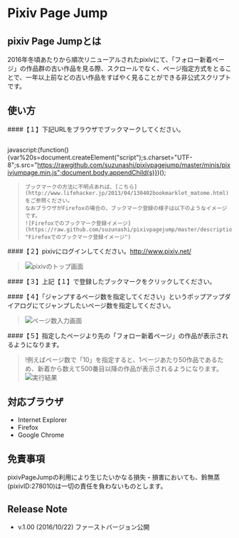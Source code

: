 Pixiv Page Jump
==========

pixiv Page Jumpとは
-------------
2016年冬頃あたりから順次リニューアルされたpixivにて、「フォロー新着ページ」の作品群の古い作品を見る際、スクロールでなく、ページ指定方式をとることで、一年以上前などの古い作品をすばやく見ることができる非公式スクリプトです。

使い方
-------------
####【１】下記URLをブラウザでブックマークしてください。  
>```javascript
javascript:(function(){var%20s=document.createElement("script");s.charset="UTF-8";s.src="https://rawgithub.com/suzunashi/pixivpagejump/master/minjs/pixivjumpage.min.js";document.body.appendChild(s)})();
>```  
>ブックマークの方法に不明点あれば、[こちら](http://www.lifehacker.jp/2013/04/130402bookmarklet_matome.html)をご参照ください。  
>なおブラウザがFirefoxの場合の、ブックマーク登録の様子は以下のようなイメージです。  
>![Firefoxでのブックマーク登録イメージ](https://raw.github.com/suzunashi/pixivpagejump/master/description/firefox_bookmark.jpg "Firefoxでのブックマーク登録イメージ")  

####【２】pixivにログインしてください。http://www.pixiv.net/
>![pixivのトップ画面](https://raw.github.com/suzunashi/pixivpagejump/master/description/pixiv_top.jpg "pixivのトップ画面")  

####【３】上記【１】で登録したブックマークをクリックしてください。

####【４】「ジャンプするページ数を指定してください」というポップアップダイアログにてジャンプしたいページ数を指定してください。
>![ページ数入力画面](https://raw.github.com/suzunashi/pixivpagejump/master/description/popup_dialog.jpg "ページ数入力画面")  

####【５】指定したページより先の「フォロー新着ページ」の作品が表示されるようになります。
>!例えばページ数で「10」を指定すると、1ページあたり50作品であるため、新着から数えて500番目以降の作品が表示されるようになります。
>![実行結果](https://raw.github.com/suzunashi/pixivpagejump/master/description/result.jpg "実行結果")  

対応ブラウザ
-------------
* Internet Explorer  
* Firefox  
* Google Chrome  

免責事項
-------------
pixivPageJumpの利用により生じたいかなる損失・損害においても、鈴無蒸(pixivID:278010)は一切の責任を負わないものとします。

Release Note
-------------
* v.1.00 (2016/10/22) ファーストバージョン公開
